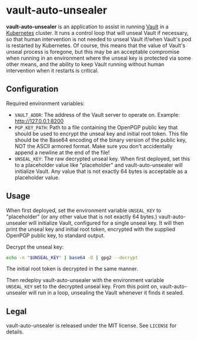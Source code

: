 # vault-auto-unsealer

**vault-auto-unsealer** is an application to assist in running [Vault](https://www.vaultproject.io/) in a [Kubernetes](http://kubernetes.io/) cluster.
It runs a control loop that will unseal Vault if necessary, so that human intervention is not needed to unseal Vault if/when Vault's pod is restarted by Kubernetes.
Of course, this means that the value of Vault's unseal process is foregone, but this may be an acceptable compromise when running in an environment where the unseal key is protected via some other means, and the ability to keep Vault running without human intervention when it restarts is critical.

## Configuration

Required environment variables:

* `VAULT_ADDR`: The address of the Vault server to operate on. Example: http://127.0.0.1:8200
* `PGP_KEY_PATH`: Path to a file containing the OpenPGP public key that should be used to encrypt the unseal key and initial root token.
  This file should be the Base64 encoding of the binary version of the public key, NOT the ASCII armored format.
  Make sure you don't accidentally append a newline at the end of the file!
* `UNSEAL_KEY`: The raw decrypted unseal key.
  When first deployed, set this to a placeholder value like "placeholder" and vault-auto-unsealer will initialize Vault.
  Any value that is not exactly 64 bytes is acceptable as a placeholder value.

## Usage

When first deployed, set the environment variable `UNSEAL_KEY` to "placeholder" (or any other value that is not exactly 64 bytes.)
vault-auto-unsealer will initialize Vault, configured for a single unseal key.
It will then print the unseal key and initial root token, encrypted with the supplied OpenPGP public key, to standard output.

Decrypt the unseal key:

``` bash
echo -n "$UNSEAL_KEY" | base64 -D | gpg2 --decrypt
```

The initial root token is decrypted in the same manner.

Then redeploy vault-auto-unsealer with the environment variable `UNSEAL_KEY` set to the decrypted unseal key.
From this point on, vault-auto-unsealer will run in a loop, unsealing the Vault whenever it finds it sealed.

## Legal

vault-auto-unsealer is released under the MIT license.
See `LICENSE` for details.
